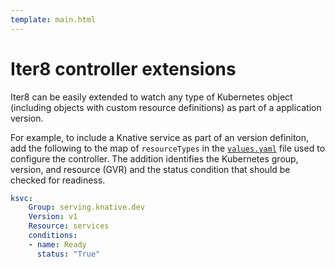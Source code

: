 ```yaml
---
template: main.html
---
```


# Iter8 controller extensions

Iter8 can be easily extended to watch any type of Kubernetes object (including objects with custom resource definitions) as part of a application version. 

For example, to include a Knative service as part of an version definiton, add the following to the map of `resourceTypes` in the [`values.yaml`](https://raw.githubusercontent.com/iter8-tools/iter8/v0.17.1/charts/controller/values.yaml) file used to configure the controller. The addition identifies the Kubernetes group, version, and resource (GVR) and the status condition that should be checked for readiness.

```yaml
ksvc:
    Group: serving.knative.dev
    Version: v1
    Resource: services
    conditions:
    - name: Ready
      status: "True"
```